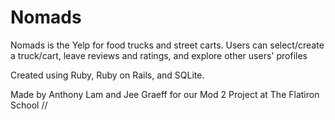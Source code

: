 # Nomads

Nomads is the Yelp for food trucks and street carts. Users can select/create a truck/cart, leave reviews and ratings, and explore other users' profiles 

Created using Ruby, Ruby on Rails, and SQLite. 

Made by Anthony Lam and Jee Graeff for our Mod 2 Project at The Flatiron School //
